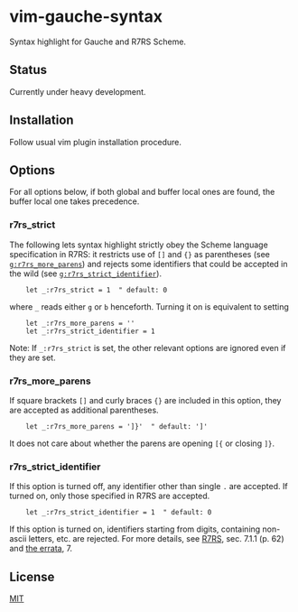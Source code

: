 # vim-gauche-syntax

Syntax highlight for Gauche and R7RS Scheme.

## Status

Currently under heavy development.

## Installation

Follow usual vim plugin installation procedure.

## Options

For all options below, if both global and buffer local ones are found, the
buffer local one takes precedence.

### r7rs_strict

The following lets syntax highlight strictly obey the Scheme language
specification in R7RS: it restricts use of `[]` and `{}` as
parentheses (see [`g:r7rs_more_parens`](#r7rs_more_parens)) and rejects some
identifiers that could be accepted in the wild (see
[`g:r7rs_strict_identifier`](#r7rs_strict_identifier)).
```vim
    let _:r7rs_strict = 1  " default: 0
```
where `_` reads either `g` or `b` henceforth. Turning it on is equivalent to
setting
```vim
    let _:r7rs_more_parens = ''
    let _:r7rs_strict_identifier = 1
```

Note: If `_:r7rs_strict` is set, the other relevant options are ignored even
if they are set.

### r7rs_more_parens

If square brackets `[]` and curly braces `{}` are included in this option,
they are accepted as additional parentheses.
```vim
    let _:r7rs_more_parens = ']}'  " default: ']'
```
It does not care about whether the parens are opening `[{` or closing `]}`.

### r7rs_strict_identifier

If this option is turned off, any identifier other than single `.` are
accepted. If turned on, only those specified in R7RS are accepted.
```vim
    let _:r7rs_strict_identifier = 1  " default: 0
```
If this option is turned on, identifiers starting from digits, containing
non-ascii letters, etc. are rejected. For more details, see [R7RS][1], sec.
7.1.1 (p. 62) and [the errata][2], 7.

[1]: https://small.r7rs.org/
[2]: https://small.r7rs.org/wiki/R7RSSmallErrata/

## License

[MIT](LICENSE)
